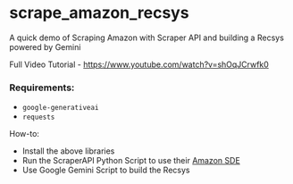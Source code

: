 # scrape_amazon_recsys
A quick demo of Scraping Amazon with Scraper API and building a Recsys powered by Gemini

Full Video Tutorial - https://www.youtube.com/watch?v=shOqJCrwfk0

### Requirements:

* `google-generativeai`
* `requests`

How-to:

* Install the above libraries
* Run the ScraperAPI Python Script to use their [Amazon SDE](https://www.scraperapi.com/solutions/ai-data/littlecoder/)
* Use Google Gemini Script to build the Recsys
